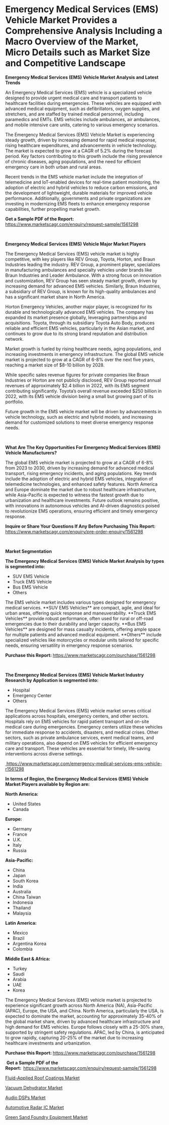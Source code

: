 <p><h1>Emergency Medical Services (EMS) Vehicle Market Provides a Comprehensive Analysis Including a Macro Overview of the Market, Micro Details such as Market Size and Competitive Landscape</h1></p><p><strong>Emergency Medical Services (EMS) Vehicle Market Analysis and Latest Trends</strong></p>
<p><p>An Emergency Medical Services (EMS) vehicle is a specialized vehicle designed to provide urgent medical care and transport patients to healthcare facilities during emergencies. These vehicles are equipped with advanced medical equipment, such as defibrillators, oxygen supplies, and stretchers, and are staffed by trained medical personnel, including paramedics and EMTs. EMS vehicles include ambulances, air ambulances, and mobile intensive care units, catering to various emergency scenarios.</p><p>The Emergency Medical Services (EMS) Vehicle Market is experiencing steady growth, driven by increasing demand for rapid medical response, rising healthcare expenditures, and advancements in vehicle technology. The market is expected to grow at a CAGR of 5.2% during the forecast period. Key factors contributing to this growth include the rising prevalence of chronic diseases, aging populations, and the need for efficient emergency care in both urban and rural areas.</p><p>Recent trends in the EMS vehicle market include the integration of telemedicine and IoT-enabled devices for real-time patient monitoring, the adoption of electric and hybrid vehicles to reduce carbon emissions, and the development of lightweight, durable materials for improved vehicle performance. Additionally, governments and private organizations are investing in modernizing EMS fleets to enhance emergency response capabilities, further propelling market growth.</p></p>
<p><strong>Get a Sample PDF of the Report:&nbsp;</strong> <a href="https://www.marketscagr.com/enquiry/request-sample/1561298?utm_campaign=1944&utm_medium=2&utm_source=Github&utm_content=ia&utm_term=23012025&utm_id=emergency-medical-services-ems-vehicle">https://www.marketscagr.com/enquiry/request-sample/1561298</a></p>
<p>&nbsp;</p>
<p><strong>Emergency Medical Services (EMS) Vehicle Major Market Players</strong></p>
<p><p>The Emergency Medical Services (EMS) vehicle market is highly competitive, with key players like REV Group, Toyota, Horton, and Braun Industries leading the industry. REV Group, a prominent player, specializes in manufacturing ambulances and specialty vehicles under brands like Braun Industries and Leader Ambulance. With a strong focus on innovation and customization, REV Group has seen steady market growth, driven by increasing demand for advanced EMS vehicles. Similarly, Braun Industries, a subsidiary of REV Group, is known for its high-quality ambulances and has a significant market share in North America.</p><p>Horton Emergency Vehicles, another major player, is recognized for its durable and technologically advanced EMS vehicles. The company has expanded its market presence globally, leveraging partnerships and acquisitions. Toyota, through its subsidiary Toyota Auto Body, produces reliable and efficient EMS vehicles, particularly in the Asian market, and continues to grow due to its strong brand reputation and distribution network.</p><p>Market growth is fueled by rising healthcare needs, aging populations, and increasing investments in emergency infrastructure. The global EMS vehicle market is projected to grow at a CAGR of 6-8% over the next five years, reaching a market size of $8-10 billion by 2028.</p><p>While specific sales revenue figures for private companies like Braun Industries or Horton are not publicly disclosed, REV Group reported annual revenues of approximately $2.4 billion in 2022, with its EMS segment contributing significantly. Toyota’s overall revenue exceeded $250 billion in 2022, with its EMS vehicle division being a small but growing part of its portfolio.</p><p>Future growth in the EMS vehicle market will be driven by advancements in vehicle technology, such as electric and hybrid models, and increasing demand for customized solutions to meet diverse emergency response needs.</p></p>
<p>&nbsp;</p>
<p><strong>What Are The Key Opportunities For Emergency Medical Services (EMS) Vehicle Manufacturers?</strong></p>
<p><p>The global EMS vehicle market is projected to grow at a CAGR of 6-8% from 2023 to 2030, driven by increasing demand for advanced medical transport, rising emergency incidents, and aging populations. Key trends include the adoption of electric and hybrid EMS vehicles, integration of telemedicine technologies, and enhanced safety features. North America and Europe dominate the market due to robust healthcare infrastructure, while Asia-Pacific is expected to witness the fastest growth due to urbanization and healthcare investments. Future outlook remains positive, with innovations in autonomous vehicles and AI-driven diagnostics poised to revolutionize EMS operations, ensuring efficient and timely emergency response.</p></p>
<p><strong>Inquire or Share Your Questions If Any Before Purchasing This Report:</strong> <a href="https://www.marketscagr.com/enquiry/pre-order-enquiry/1561298?utm_campaign=1944&utm_medium=2&utm_source=Github&utm_content=ia&utm_term=23012025&utm_id=emergency-medical-services-ems-vehicle">https://www.marketscagr.com/enquiry/pre-order-enquiry/1561298</a></p>
<p>&nbsp;</p>
<p><strong>Market Segmentation</strong></p>
<p><strong>The Emergency Medical Services (EMS) Vehicle Market Analysis by types is segmented into:</strong></p>
<p><ul><li>SUV EMS Vehicle</li><li>Truck EMS Vehicle</li><li>Bus EMS Vehicle</li><li>Others</li></ul></p>
<p><p>The EMS vehicle market includes various types designed for emergency medical services. **SUV EMS Vehicles** are compact, agile, and ideal for urban areas, offering quick response and maneuverability. **Truck EMS Vehicles** provide robust performance, often used for rural or off-road emergencies due to their durability and larger capacity. **Bus EMS Vehicles** are designed for mass casualty incidents, offering ample space for multiple patients and advanced medical equipment. **Others** include specialized vehicles like motorcycles or modular units tailored for specific needs, ensuring versatility in emergency response scenarios.</p></p>
<p><strong>Purchase this Report:&nbsp;</strong><a href="https://www.marketscagr.com/purchase/1561298?utm_campaign=1944&utm_medium=2&utm_source=Github&utm_content=ia&utm_term=23012025&utm_id=emergency-medical-services-ems-vehicle">https://www.marketscagr.com/purchase/1561298</a></p>
<p>&nbsp;</p>
<p><strong>The Emergency Medical Services (EMS) Vehicle Market Industry Research by Application is segmented into:</strong></p>
<p><ul><li>Hospital</li><li>Emergency Center</li><li>Others</li></ul></p>
<p><p>The Emergency Medical Services (EMS) vehicle market serves critical applications across hospitals, emergency centers, and other sectors. Hospitals rely on EMS vehicles for rapid patient transport and on-site medical care during emergencies. Emergency centers utilize these vehicles for immediate response to accidents, disasters, and medical crises. Other sectors, such as private ambulance services, event medical teams, and military operations, also depend on EMS vehicles for efficient emergency care and transport. These vehicles are essential for timely, life-saving interventions across diverse settings.</p></p>
<p><a href="https://www.marketscagr.com/emergency-medical-services-ems-vehicle-r1561298?utm_campaign=1944&utm_medium=2&utm_source=Github&utm_content=ia&utm_term=23012025&utm_id=emergency-medical-services-ems-vehicle">&nbsp;https://www.marketscagr.com/emergency-medical-services-ems-vehicle-r1561298</a></p>
<p><strong>In terms of Region, the Emergency Medical Services (EMS) Vehicle Market Players available by Region are:</strong></p>
<p>
    <p> <strong> North America: </strong>
        <ul>
            <li>United States</li>
            <li>Canada</li>
        </ul>
        </p> 
    <p> <strong> Europe: </strong>
        <ul>
            <li>Germany</li>
            <li>France</li>
            <li>U.K.</li>
            <li>Italy</li>
            <li>Russia</li>
        </ul>
        </p> 
    <p> <strong> Asia-Pacific: </strong>
        <ul>
            <li>China</li>
            <li>Japan</li>
            <li>South Korea</li>
            <li>India</li>
            <li>Australia</li>
            <li>China Taiwan</li>
            <li>Indonesia</li>
            <li>Thailand</li>
            <li>Malaysia</li>
        </ul>
        </p> 
    <p> <strong> Latin America: </strong>
        <ul>
            <li>Mexico</li>
            <li>Brazil</li>
            <li>Argentina Korea</li>
            <li>Colombia</li>
        </ul>
        </p> 
    <p> <strong> Middle East & Africa: </strong>
        <ul>
            <li>Turkey</li>
            <li>Saudi</li>
            <li>Arabia</li>
            <li>UAE</li>
            <li>Korea</li>
        </ul>
    </p>
    </p>
<p><p>The Emergency Medical Services (EMS) vehicle market is projected to experience significant growth across North America (NA), Asia-Pacific (APAC), Europe, the USA, and China. North America, particularly the USA, is expected to dominate the market, accounting for approximately 35-40% of the global market share, driven by advanced healthcare infrastructure and high demand for EMS vehicles. Europe follows closely with a 25-30% share, supported by stringent safety regulations. APAC, led by China, is anticipated to grow rapidly, capturing 20-25% of the market due to increasing healthcare investments and urbanization.</p></p>
<p><strong>Purchase this Report: </strong><a href="https://www.marketscagr.com/purchase/1561298?utm_campaign=1944&utm_medium=2&utm_source=Github&utm_content=ia&utm_term=23012025&utm_id=emergency-medical-services-ems-vehicle">https://www.marketscagr.com/purchase/1561298</a></p>
<p>&nbsp;<strong>Get a Sample PDF of the Report:&nbsp;&nbsp;</strong><a href="https://www.marketscagr.com/enquiry/request-sample/1561298?utm_campaign=1944&utm_medium=2&utm_source=Github&utm_content=ia&utm_term=23012025&utm_id=emergency-medical-services-ems-vehicle">https://www.marketscagr.com/enquiry/request-sample/1561298</a></p>
<p><strong></strong></p>
<p><p><a href="https://www.linkedin.com/pulse/growing-demand-fluid-applied-roof-coatings-market-forecasting-kfrpe?utm_campaign=1944&utm_medium=2&utm_source=Github&utm_content=ia&utm_term=23012025&utm_id=emergency-medical-services-ems-vehicle">Fluid-Applied Roof Coatings Market</a></p><p><a href="https://www.linkedin.com/pulse/vacuum-dehydrator-market-study-report-includinginformation-ctq4f?utm_campaign=1944&utm_medium=2&utm_source=Github&utm_content=ia&utm_term=23012025&utm_id=emergency-medical-services-ems-vehicle">Vacuum Dehydrator Market</a></p><p><a href="https://www.linkedin.com/pulse/in-depth-audio-dsps-report-industry-analysis-forecasted-0nmkc?utm_campaign=1944&utm_medium=2&utm_source=Github&utm_content=ia&utm_term=23012025&utm_id=emergency-medical-services-ems-vehicle">Audio DSPs Market</a></p><p><a href="https://www.linkedin.com/pulse/automotive-radar-ic-market-essentials-key-players-demand-p7zcc?utm_campaign=1944&utm_medium=2&utm_source=Github&utm_content=ia&utm_term=23012025&utm_id=emergency-medical-services-ems-vehicle">Automotive Radar IC Market</a></p><p><a href="https://www.linkedin.com/pulse/green-sand-foundry-equipment-market-expected-grow-impressive-1pzbc?utm_campaign=1944&utm_medium=2&utm_source=Github&utm_content=ia&utm_term=23012025&utm_id=emergency-medical-services-ems-vehicle">Green Sand Foundry Equipment Market</a></p></p>